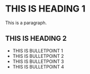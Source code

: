 # THIS IS HEADING 1
This is a paragraph.

## THIS IS HEADING 2
- THIS IS BULLETPOINT 1
- THIS IS BULLETPOINT 2
- THIS IS BULLETPOINT 3
- THIS IS BULLETPOINT 4
